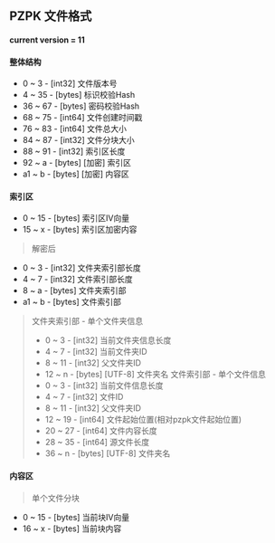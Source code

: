 ## PZPK 文件格式

#### current version = 11

#### 整体结构
+  0 ~  3 - [int32] 文件版本号
+  4 ~ 35 - [bytes] 标识校验Hash
+ 36 ~ 67 - [bytes] 密码校验Hash
+ 68 ~ 75 - [int64] 文件创建时间戳
+ 76 ~ 83 - [int64] 文件总大小
+ 84 ~ 87 - [int32] 文件分块大小
+ 88 ~ 91 - [int32] 索引区长度
+ 92 ~  a - [bytes] [加密] 索引区
+ a1 ~  b - [bytes] [加密] 内容区

#### 索引区
+  0 ~ 15 - [bytes] 索引区IV向量
+ 15 ~  x - [bytes] 索引区加密内容
> 解密后  
+  0 ~  3 - [int32] 文件夹索引部长度
+  4 ~  7 - [int32] 文件索引部长度
+  8 ~  a - [bytes] 文件夹索引部
+ a1 ~  b - [bytes] 文件索引部
> 文件夹索引部 - 单个文件夹信息  
> +  0 ~  3 - [int32] 当前文件夹信息长度
> +  4 ~  7 - [int32] 当前文件夹ID
> +  8 ~ 11 - [int32] 父文件夹ID
> + 12 ~  n - [bytes] [UTF-8] 文件夹名
> 文件索引部 - 单个文件信息  
> +  0 ~  3 - [int32] 当前文件信息长度
> +  4 ~  7 - [int32] 文件ID
> +  8 ~ 11 - [int32] 父文件夹ID
> + 12 ~ 19 - [int64] 文件起始位置(相对pzpk文件起始位置)
> + 20 ~ 27 - [int64] 文件内容长度
> + 28 ~ 35 - [int64] 源文件长度
> + 36 ~  n - [bytes] [UTF-8] 文件夹名

#### 内容区
> 单个文件分块
+  0 ~ 15 - [bytes] 当前块IV向量
+ 16 ~  x - [bytes] 当前块内容